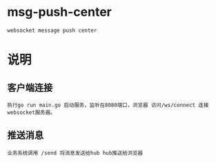 # msg-push-center
    websocket message push center

# 说明
## 客户端连接
    执行go run main.go 启动服务，监听在8080端口，浏览器 访问/ws/connect 连接websocket服务器。

## 推送消息
    业务系统调用 /send 将消息发送给hub hub推送给浏览器
